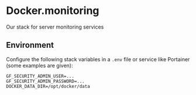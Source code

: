 # Docker.monitoring
Our stack for server monitoring services

## Environment

Configure the following stack variables in a `.env` file or service like Portainer (some examples are given):

```properties
GF_SECURITY_ADMIN_USER=...
GF_SECURITY_ADMIN_PASSWORD=...
DOCKER_DATA_DIR=/opt/docker/data
```
